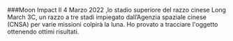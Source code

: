 ###Moon Impact
Il 4 Marzo 2022 ,lo stadio superiore del razzo cinese Long March 3C, un razzo a tre stadi impiegato dall’Agenzia spaziale cinese (CNSA) per varie missioni colpirà la luna. Ho provato a tracciare l'oggetto ottenendo ottimi risultati.